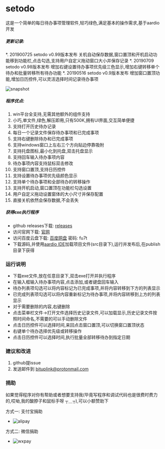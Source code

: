 # setodo
这是一个简单的每日待办事项管理软件,轻巧绿色,满足基本的操作需求,基于aardio开发

##### 更新记录:
*. 201900725 setodo v0.99版本发布 关机自动保存数据,窗口置顶和开机启动功能移到功能栏,点击勾选,支持用户自定义拖动窗口大小并保存记录
*. 20190709 setodo v0.98版本发布 增加右键设置待办事项优先级三色显示,增加右键转移单个待办和批量转移所有待办功能
*. 20190516 setodo v0.9版本发布 增加窗口置顶功能,增加日历控件,可以灵活选择时间记录待办事项

![snapshot](https://imgsrc.io/images/2019/07/25/Snipaste_2019-07-25_10-43-34.jpg)

##### 程序优点:  
1. win平台全支持,无需其他额外的组件支持
2. 小巧,单文件,绿色,解压即用,只有500K,拥有UI界面,交互简单便捷
3. 支持打开历史待办记录
4. 每日一个记录文件保存待办事项和已完成事项
5. 支持右键删除待办和已完成事项
6. 支持windows窗口上左右三个方向贴边停靠吸附
7. 支持托盘图标,最小化到托盘,双击托盘显示
8. 支持回车输入待办事项内容
9. 待办事项内容支持鼠标双击修改
10. 支持窗口置顶,支持日历控件
11. 支持设置待办事项优先级颜色显示
12. 支持单个待办事项和全部待办的转移操作
13. 支持开机启动,窗口置顶在功能栏勾选设置
14. 用户自定义拖动设置窗体的大小尺寸并保存配置
15. 直接关机依然会保存数据,不会丢失

##### 获得exe执行程序
* github releases下载: [releases](https://github.com/bituplink/setodo/releases)
* 访问官网下载: [官网](http://www.bituplink.com/windows_setodo.html)
* 访问百度云盘下载: [百度网盘](https://pan.baidu.com/s/1Wb83kIg-KziE_1eKxP5WCg) 密码: fu7t
* 下载源码,并使用[aardio IDE](http://ide.update.aardio.com/releases/aardio.7z)加载项目文件(src目录下),运行并发布后,在publish目录下获得

### 运行说明
* 下载exe文件,放在任意目录下,双击exe打开并执行程序
* 在输入框输入待办事项内容,点击添加,或者键盘回车输入
* 待办列表项勾选可以将内容标记为已完成事项,并将内容转移到下方的列表显示
* 已完成列表项勾选可以将内容重新标记为待办事项,并将内容转移到上方的列表显示
* 对于需要删除的内容,右键删除
* 点击菜单栏文件->打开文件选择历史记录文件,可以加载显示,历史记录文件按照时间命名,不需要的可以手动删除文件
* 点击日历控件可以选择时间,来回点击窗口置顶,可以切换窗口置顶状态
* 右键单个待办选择优先级或转移操作
* 点击日历控件可以选择时间,执行批量全部转移待办到指定日期


### 建议和改进
1. github提issue
2. 发送邮件到 bituplink@protonmail.com


### 捐助
如果觉得程序对你有帮助或者想要支持我(毕竟写程序和调试代码也是很费时费力的,哎呦,我的酸脖子和鼠标手呀 ┬＿┬),可以小额赞助下

方式一: 支付宝捐助
* ![alipay](http://www.bituplink.com/assets/img/alipay.png)

方式二: 微信捐助
* ![wxpay](http://www.bituplink.com/assets/img/wxpay.png)



